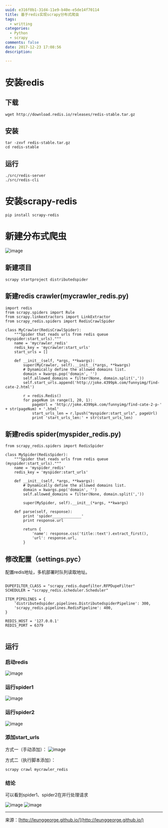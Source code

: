 ```yaml
---
uuid: e316f0b1-31d4-11e9-b40e-e5de14f70114
title: 基于redis实现scrapy分布式爬虫
tags:
  - writting
categories:
  - Python
  - scrapy
comments: false
date: 2017-12-23 17:08:56
description:

---
```


# 安装redis
## 下载

```
wget http://download.redis.io/releases/redis-stable.tar.gz
```

## 安装

```
tar -zxvf redis-stable.tar.gz
cd redis-stable
```
<!--more-->

## 运行

```
./src/redis-server
./src/redis-cli
```


# 安装scrapy-redis

```
pip install scrapy-redis
```


# 新建分布式爬虫
![image](dir-tree.png)
## 新建项目
```
scrapy startproject distributedspider
```

## 新建redis crawler(mycrawler_redis.py)
```
import redis
from scrapy.spiders import Rule
from scrapy.linkextractors import LinkExtractor
from scrapy_redis.spiders import RedisCrawlSpider

class MyCrawler(RedisCrawlSpider):
    """Spider that reads urls from redis queue (myspider:start_urls)."""
    name = 'mycrawler_redis'
    redis_key = 'mycrawler:start_urls'
    start_urls = []

    def __init__(self, *args, **kwargs):
        super(MyCrawler, self).__init__(*args, **kwargs)
        # Dynamically define the allowed domains list.
        domain = kwargs.pop('domain', '')
        self.allowed_domains = filter(None, domain.split(','))
        self.start_urls.append('http://joke.4399pk.com/funnyimg/find-cate-2.html')

        r = redis.Redis()
        for pageNum in range(1, 20, 1):
            pageUrl = 'http://joke.4399pk.com/funnyimg/find-cate-2-p-' + str(pageNum) + '.html'
            start_urls_len = r.lpush("myspider:start_urls", pageUrl)
            print 'start_urls_len:' + str(start_urls_len)

```

## 新建redis spider(myspider_redis.py)
```
from scrapy_redis.spiders import RedisSpider

class MySpider(RedisSpider):
    """Spider that reads urls from redis queue (myspider:start_urls)."""
    name = 'myspider_redis'
    redis_key = 'myspider:start_urls'

    def __init__(self, *args, **kwargs):
        # Dynamically define the allowed domains list.
        domain = kwargs.pop('domain', '')
        self.allowed_domains = filter(None, domain.split(','))

        super(MySpider, self).__init__(*args, **kwargs)

    def parse(self, response):
        print 'spider_____________'
        print response.url

        return {
            'name': response.css('title::text').extract_first(),
            'url': response.url,
        }

```

## 修改配置（settings.pyc）
配置redis地址，多机部署时队列读取地址。

```

DUPEFILTER_CLASS = "scrapy_redis.dupefilter.RFPDupeFilter"
SCHEDULER = "scrapy_redis.scheduler.Scheduler"

ITEM_PIPELINES = {
    'distributedspider.pipelines.DistributedspiderPipeline': 300,
    'scrapy_redis.pipelines.RedisPipeline': 400,
}

REDIS_HOST = '127.0.0.1'
REDIS_PORT = 6379


```

## 运行
### 启动redis
![image](redis-server.png)

### 运行spider1
![image](spider1.png)

### 运行spider2
![image](spider2.png)

### 添加start_urls
方式一（手动添加）：
![image](add-start-url.png)

方式二（执行脚本添加）：

```
scrapy crawl mycrawler_redis
```

### 结论
可以看到spider1、spider2在并行处理请求

![image](spider1-run.png)
![image](spider2-run.png)

---
<link rel="stylesheet" href="http://yandex.st/highlightjs/6.1/styles/default.min.css">
<script src="http://yandex.st/highlightjs/6.1/highlight.min.js"></script>
<script>
hljs.tabReplace = ' ';
hljs.initHighlightingOnLoad();
</script>


来源：[http://leunggeorge.github.io/](http://leunggeorge.github.io/)  
